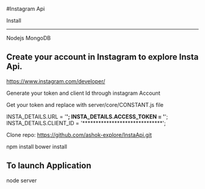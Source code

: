 #Instagram Api

Install
_______

Nodejs
MongoDB

Create your account in Instagram to explore Insta Api.
-----------------------------------------------------
https://www.instagram.com/developer/

Generate your token and client Id through instagram Account

Get your token and replace with server/core/CONSTANT.js file

INSTA_DETAILS.URL = '******************************';
INSTA_DETAILS.ACCESS_TOKEN = '******************************';
INSTA_DETAILS.CLIENT_ID = '******************************';

Clone repo:
https://github.com/ashok-explore/InstaApi.git

npm install
bower install

To launch Application
---------------------
node server
